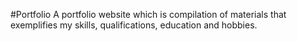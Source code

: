    #Portfolio
A portfolio website which is compilation of materials that exemplifies my skills, qualifications, education and hobbies.
